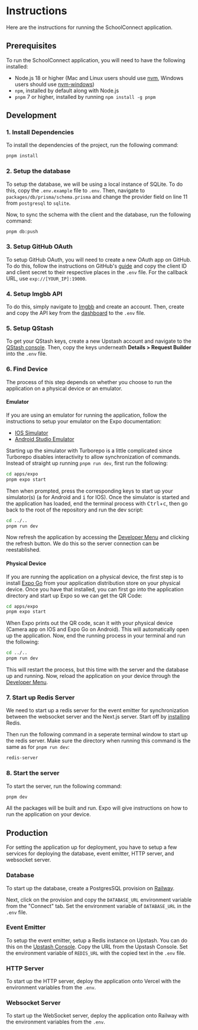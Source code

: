 # Instructions

Here are the instructions for running the SchoolConnect application.

## Prerequisites

To run the SchoolConnect application, you will need to have the following installed:

- Node.js 18 or higher (Mac and Linux users should use [nvm](https://nvm.sh/), Windows users should use [nvm-windows](https://github.com/coreybutler/nvm-windows))
- `npm`, installed by default along with Node.js
- `pnpm` 7 or higher, installed by running `npm install -g pnpm`

## Development

### 1. Install Dependencies

To install the dependencies of the project, run the following command:

```bash
pnpm install
```

### 2. Setup the database

To setup the database, we will be using a local instance of SQLite. To do this, copy the `.env.example` file to `.env`. Then, navigate to `packages/db/prisma/schema.prisma` and change the provider field on line 11 from `postgresql` to `sqlite`.

Now, to sync the schema with the client and the database, run the following command:

```bash
pnpm db:push
```

### 3. Setup GitHub OAuth

To setup GitHub OAuth, you will need to create a new OAuth app on GitHub. To do this, follow the instructions on GitHub's [guide](https://docs.github.com/en/apps/oauth-apps/building-oauth-apps/creating-an-oauth-app) and copy the client ID and client secret to their respective places in the `.env` file. For the callback URL, use `exp://[YOUR_IP]:19000`.

### 4. Setup Imgbb API

To do this, simply navigate to [Imgbb](https://imgbb.com/) and create an account. Then, create and copy the API key from the [dashboard](https://api.imgbb.com/) to the `.env` file.

### 5. Setup QStash

To get your QStash keys, create a new Upstash account and navigate to the [QStash console](https://console.upstash.com/qstash). Then, copy the keys underneath **Details > Request Builder** into the `.env` file.

### 6. Find Device

The process of this step depends on whether you choose to run the application on a physical device or an emulator.

#### Emulator

If you are using an emulator for running the application, follow the instructions to setup your emulator on the Expo documentation:

- [IOS Simulator](https://docs.expo.dev/workflow/ios-simulator/)
- [Android Studio Emulator](https://docs.expo.dev/workflow/android-studio-emulator/)

Starting up the simulator with Turborepo is a little complicated since Turborepo disables interactivity to allow synchronization of commands. Instead of straight up running `pnpm run dev`, first run the following:

```sh
cd apps/expo
pnpm expo start
```

Then when prompted, press the corresponding keys to start up your simulator(s) (<kbd>a</kbd> for Android and <kbd>i</kbd> for IOS). Once the simulator is started and the application has loaded, end the terminal process with <kbd>Ctrl</kbd>+<kbd>c</kbd>, then go back to the root of the repository and run the dev script:

```sh
cd ../..
pnpm run dev
```

Now refresh the application by accessing the [Developer Menu](https://docs.expo.dev/debugging/tools/#developer-menu) and clicking the refresh button. We do this so the server connection can be reestablished.

#### Physical Device

If you are running the application on a physical device, the first step is to install [Expo Go](https://docs.expo.dev/get-started/expo-go/) from your application distribution store on your physical device. Once you have that installed, you can first go into the application directory and start up Expo so we can get the QR Code:

```sh
cd apps/expo
pnpm expo start
```

When Expo prints out the QR code, scan it with your physical device (Camera app on IOS and Expo Go on Android). This will automatically open up the application. Now, end the running process in your terminal and run the following:

```sh
cd ../..
pnpm run dev
```

This will restart the process, but this time with the server and the database up and running. Now, reload the application on your device through the [Developer Menu](https://docs.expo.dev/debugging/tools/#developer-menu).

### 7. Start up Redis Server

We need to start up a redis server for the event emitter for synchronization between the websocket server and the Next.js server. Start off by [installing](https://redis.io/docs/getting-started/installation/) Redis.

Then run the following command in a seperate terminal window to start up the redis server. Make sure the directory when running this command is the same as for `pnpm run dev`:

```sh
redis-server
```

### 8. Start the server

To start the server, run the following command:

```bash
pnpm dev
```

All the packages will be built and run. Expo will give instructions on how to run the application on your device.

## Production

For setting the application up for deployment, you have to setup a few services for deploying the database, event emitter, HTTP server, and websocket server.

### Database

To start up the database, create a PostgresSQL provision on [Railway](https://railway.app/).

Next, click on the provision and copy the `DATABASE_URL` environment variable from the "Connect" tab. Set the environment variable of `DATABASE_URL` in the `.env` file.

### Event Emitter

To setup the event emitter, setup a Redis instance on Upstash. You can do this on the [Upstash Console](https://console.upstash.com/). Copy the URL from the Upstash Console. Set the environment variable of `REDIS_URL` with the copied text in the `.env` file.

### HTTP Server

To start up the HTTP server, deploy the application onto Vercel with the environment variables from the `.env`.

### Websocket Server

To start up the WebSocket server, deploy the application onto Railway with the environment variables from the `.env`.
